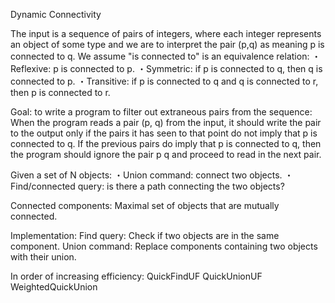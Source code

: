 Dynamic Connectivity

The input is a sequence of pairs of integers, where each integer represents an object of some type and we are to interpret the pair (p,q) as meaning p is connected to q.
We assume "is connected to" is an equivalence relation:
・Reflexive: p is connected to p.
・Symmetric: if p is connected to q, then q is connected to p.
・Transitive: if p is connected to q and q is connected to r,
  then p is connected to r.

Goal: to write a program to filter out extraneous pairs from the sequence: When the program reads a pair (p, q) from the input, it should write the pair to the output only if the pairs it has seen to that point do not imply that p is connected to q. If the previous pairs do imply that p is connected to q, then the program should ignore the pair p q and proceed to read in the next pair.

Given a set of N objects:
・Union command: connect two objects.
・Find/connected query: is there a path connecting the two objects?

Connected components: Maximal set of objects that are mutually
connected.

Implementation:
Find query: Check if two objects are in the same component.
Union command: Replace components containing two objects
with their union.

In order of increasing efficiency:
QuickFindUF
QuickUnionUF
WeightedQuickUnion
